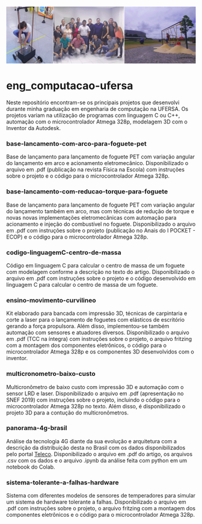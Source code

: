 <img src="assets/IMG_20210124_112136.jpg.png"
     alt="grid_eng_compu"  />

# eng_computacao-ufersa

Neste repositório encontram-se os principais projetos que desenvolvi durante minha graduação em engenharia de computação na UFERSA. Os projetos variam na utilização de programas com linguagem C ou C++, automação com o microcontrolador Atmega 328p, modelagem 3D com o Inventor da Autodesk.

### base-lancamento-com-arco-para-foguete-pet

Base de lançamento para lançamento de foguete PET com variação angular do lançamento em arco e acionamento eletromecânico. Disponibilizado o arquivo em .pdf (publicação na revista Física na Escola) com instruções sobre o projeto e o código para o microcontrolador Atmega 328p.

### base-lancamento-com-reducao-torque-para-foguete
Base de lançamento para lançamento de foguete PET com variação angular do lançamento também em arco, mas com técnicas de redução de torque e novas novas implementações eletromecânicas com automação para acionamento e injeção do combustível no foguete. Disponibilizado o arquivo em .pdf com instruções sobre o projeto (publicação no Anais do I POCKET - ECOP) e o código para o microcontrolador Atmega 328p.

### codigo-linguagemC-centro-de-massa
Código em linguagem C para calcular o centro de massa de um foguete com modelagem conforme a descrição no texto do artigo. Disponibilizado o arquivo em .pdf com instruções sobre o projeto e o código desenvolvido em linguagem C para calcular o centro de massa de um foguete. 

### ensino-movimento-curvilineo
Kit elaborado para bancada com impressão 3D, técnicas de carpintaria e corte a laser para o lançamento de foguetes com elásticos de escritório gerando a força propulsora. Além disso, implementou-se também automação com sensores e atuadores diversos. Disponibilizado o arquivo em .pdf (TCC na íntegra) com instruções sobre o projeto, o arquivo fritzing com a montagem dos componentes eletrônicos, o código para o microcontrolador Atmega 328p e os componentes 3D desenvolvidos com o inventor.

### multicronometro-baixo-custo
Multicronômetro de baixo custo com impressão 3D e automação com o sensor LRD e laser. Disponibilizado o arquivo em .pdf (apresentação no SNEF 2019) com instruções sobre o projeto, incluindo o código para o microcontrolador Atmega 328p no texto. Além disso, é disponibilizado o projeto 3D para a contução do multicronômetros.

### panorama-4g-brasil

Análise da tecnologia 4G diante da sua evolução e arquitetura com a descrição da distribuição desta no Brasil com os dados disponibilizados pelo portal [Teleco](https://www.teleco.com.br/). Disponibilizado o arquivo em .pdf do artigo, os arquivos .csv com os dados e o arquivo .ipynb da análise feita com python em um notebook do Colab.


### sistema-tolerante-a-falhas-hardware

Sistema com diferentes modelos de sensores de temperadores para simular um sistema de hardware tolerante a falhas. Disponibilizado o arquivo em .pdf com instruções sobre o projeto, o arquivo fritzing com a montagem dos componentes eletrônicos e o código para o microcontrolador Atmega 328p.
